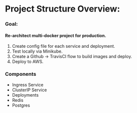 # Project Structure Overview:

### Goal:
#### Re-architect multi-docker project for production.
1. Create config file for each service and deployment.
2. Test locally via Minikube.
3. Create a Github -> TravisCI flow to build images and deploy.
4. Deploy to AWS.

### Components
* Ingress Service
* ClusterIP Service
* Deployments
* Redis
* Postgres
